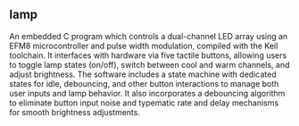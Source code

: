 ## lamp

An embedded C program which controls a dual-channel LED array using an EFM8 microcontroller and pulse width modulation, compiled with the Keil toolchain. It interfaces with hardware via five tactile buttons, allowing users to toggle lamp states (on/off), switch between cool and warm channels, and adjust brightness. The software includes a state machine with dedicated states for idle, debouncing, and other button interactions to manage both user inputs and lamp behavior. It also incorporates a debouncing algorithm to eliminate button input noise and typematic rate and delay mechanisms for smooth brightness adjustments.
